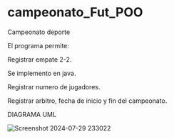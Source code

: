 # campeonato_Fut_POO
Campeonato deporte

El programa permite:

Registrar empate 2-2.

Se implemento en java.

Registrar numero de jugadores.

Registrar arbitro, fecha de inicio y fin del campeonato.


DIAGRAMA UML

![Screenshot 2024-07-29 233022](https://github.com/user-attachments/assets/ce05ad41-5274-4a96-a534-7f0c1b76fb87)

